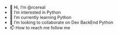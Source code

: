 - 👋 Hi, I’m @rcereal
- 👀 I’m interested in Python
- 🌱 I’m currently learning Python
- 💞️ I’m looking to collaborate on Dev BackEnd Python
- 📫 How to reach me follow me

<!---
rcereal/rcereal is a ✨ special ✨ repository because its `README.md` (this file) appears on your GitHub profile.
You can click the Preview link to take a look at your changes.
--->
